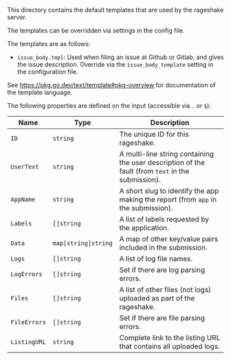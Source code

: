 This directory contains the default templates that are used by the rageshake server.

The templates can be overridden via settings in the config file.

The templates are as follows:

* `issue_body.tmpl`: Used when filing an issue at Github or Gitlab, and gives the issue description. Override via
  the `issue_body_template` setting in the configuration file.

See https://pkg.go.dev/text/template#pkg-overview for documentation of the template language.

The following properties are defined on the input (accessible via `.` or `$`):

| Name         | Type                | Description                                                                                       |
|--------------|---------------------|---------------------------------------------------------------------------------------------------|
| `ID`         | `string`            | The unique ID for this rageshake.                                                                 |
| `UserText`   | `string`            | A multi-line string containing the user description of the fault (from `text` in the submission). |
| `AppName`    | `string`            | A short slug to identify the app making the report (from `app` in the submission).                |
| `Labels`     | `[]string`          | A list of labels requested by the application.                                                    |
| `Data`       | `map[string]string` | A map of other key/value pairs included in the submission.                                        |
| `Logs`       | `[]string`          | A list of log file names.                                                                         |
| `LogErrors`  | `[]string`          | Set if there are log parsing errors.                                                              |
| `Files`      | `[]string`          | A list of other files (not logs) uploaded as part of the rageshake.                               |
| `FileErrors` | `[]string`          | Set if there are file parsing errors.                                                             |
| `ListingURL` | `string`            | Complete link to the listing URL that contains all uploaded logs.                                 |
